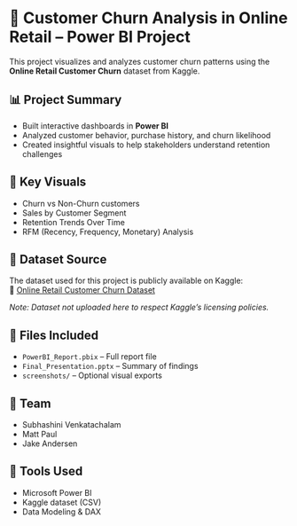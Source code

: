 # 🛒 Customer Churn Analysis in Online Retail – Power BI Project

This project visualizes and analyzes customer churn patterns using the **Online Retail Customer Churn** dataset from Kaggle.

## 📊 Project Summary

- Built interactive dashboards in **Power BI**
- Analyzed customer behavior, purchase history, and churn likelihood
- Created insightful visuals to help stakeholders understand retention challenges

## 🧠 Key Visuals

- Churn vs Non-Churn customers
- Sales by Customer Segment
- Retention Trends Over Time
- RFM (Recency, Frequency, Monetary) Analysis

## 📁 Dataset Source

The dataset used for this project is publicly available on Kaggle:  
🔗 [Online Retail Customer Churn Dataset](https://www.kaggle.com/datasets/hassaneskikri/online-retail-customer-churn-dataset)

*Note: Dataset not uploaded here to respect Kaggle’s licensing policies.*

## 📂 Files Included

- `PowerBI_Report.pbix` – Full report file
- `Final_Presentation.pptx` – Summary of findings
- `screenshots/` – Optional visual exports

## 🙌 Team

- Subhashini Venkatachalam  
- Matt Paul
- Jake Andersen

## 🚀 Tools Used

- Microsoft Power BI
- Kaggle dataset (CSV)
- Data Modeling & DAX
